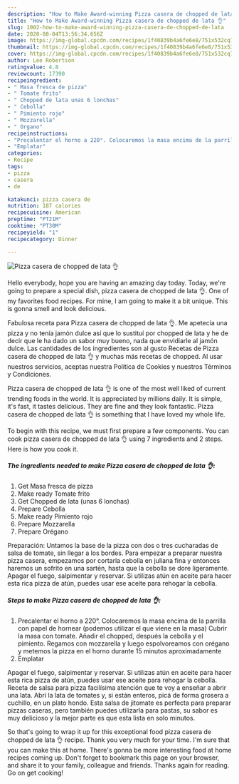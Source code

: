 ```yaml
---
description: "How to Make Award-winning Pizza casera de chopped de lata 👌"
title: "How to Make Award-winning Pizza casera de chopped de lata 👌"
slug: 1002-how-to-make-award-winning-pizza-casera-de-chopped-de-lata
date: 2020-08-04T13:56:34.656Z
image: https://img-global.cpcdn.com/recipes/1f40839b4a6fe6e8/751x532cq70/pizza-casera-de-chopped-de-lata-👌-foto-principal.jpg
thumbnail: https://img-global.cpcdn.com/recipes/1f40839b4a6fe6e8/751x532cq70/pizza-casera-de-chopped-de-lata-👌-foto-principal.jpg
cover: https://img-global.cpcdn.com/recipes/1f40839b4a6fe6e8/751x532cq70/pizza-casera-de-chopped-de-lata-👌-foto-principal.jpg
author: Lee Robertson
ratingvalue: 4.8
reviewcount: 17390
recipeingredient:
- " Masa fresca de pizza"
- " Tomate frito"
- " Chopped de lata unas 6 lonchas"
- " Cebolla"
- " Pimiento rojo"
- " Mozzarella"
- " Organo"
recipeinstructions:
- "Precalentar el horno a 220°. Colocaremos la masa encima de la parrilla con papel de hornear (podemos utilizar el que viene en la masa) Cubrir la masa con tomate. Añadir el chopped, después la cebolla y el pimiento. Regamos con mozzarella y luego espolvoreamos con orégano y metemos la pizza en el horno durante 15 minutos aproximadamente"
- "Emplatar"
categories:
- Recipe
tags:
- pizza
- casera
- de

katakunci: pizza casera de 
nutrition: 187 calories
recipecuisine: American
preptime: "PT21M"
cooktime: "PT30M"
recipeyield: "1"
recipecategory: Dinner

---
```



![Pizza casera de chopped de lata 👌](https://img-global.cpcdn.com/recipes/1f40839b4a6fe6e8/751x532cq70/pizza-casera-de-chopped-de-lata-👌-foto-principal.jpg)

Hello everybody, hope you are having an amazing day today. Today, we're going to prepare a special dish, pizza casera de chopped de lata 👌. One of my favorites food recipes. For mine, I am going to make it a bit unique. This is gonna smell and look delicious.

Fabulosa receta para Pizza casera de chopped de lata 👌. Me apetecía una pizza y no tenía jamón dulce así que lo sustituí por chopped de lata y he de decir que le ha dado un sabor muy bueno, nada que envidiarle al jamón dulce. Las cantidades de los ingredientes son al gusto Recetas de Pizza casera de chopped de lata 👌 y muchas más recetas de chopped. Al usar nuestros servicios, aceptas nuestra Política de Cookies y nuestros Términos y Condiciones.

Pizza casera de chopped de lata 👌 is one of the most well liked of current trending foods in the world. It is appreciated by millions daily. It is simple, it's fast, it tastes delicious. They are fine and they look fantastic. Pizza casera de chopped de lata 👌 is something that I have loved my whole life.


To begin with this recipe, we must first prepare a few components. You can cook pizza casera de chopped de lata 👌 using 7 ingredients and 2 steps. Here is how you cook it.

<!--inarticleads1-->

##### The ingredients needed to make Pizza casera de chopped de lata 👌:

1. Get  Masa fresca de pizza
1. Make ready  Tomate frito
1. Get  Chopped de lata (unas 6 lonchas)
1. Prepare  Cebolla
1. Make ready  Pimiento rojo
1. Prepare  Mozzarella
1. Prepare  Orégano


Preparación: Untamos la base de la pizza con dos o tres cucharadas de salsa de tomate, sin llegar a los bordes. Para empezar a preparar nuestra pizza casera, empezamos por cortarla cebolla en juliana fina y entonces haremos un sofrito en una sartén, hasta que la cebolla se dore ligeramente. Apagar el fuego, salpimentar y reservar. Si utilizas atún en aceite para hacer esta rica pizza de atún, puedes usar ese aceite para rehogar la cebolla. 

<!--inarticleads2-->

##### Steps to make Pizza casera de chopped de lata 👌:

1. Precalentar el horno a 220°. Colocaremos la masa encima de la parrilla con papel de hornear (podemos utilizar el que viene en la masa) Cubrir la masa con tomate. Añadir el chopped, después la cebolla y el pimiento. Regamos con mozzarella y luego espolvoreamos con orégano y metemos la pizza en el horno durante 15 minutos aproximadamente
1. Emplatar


Apagar el fuego, salpimentar y reservar. Si utilizas atún en aceite para hacer esta rica pizza de atún, puedes usar ese aceite para rehogar la cebolla. Receta de salsa para pizza facilísima atención que te voy a enseñar a abrir una lata. Abrí la lata de tomates y, si están enteros, picá de forma grosera a cuchillo, en un plato hondo. Esta salsa de jitomate es perfecta para preparar pizzas caseras, pero también puedes utilizarla para pastas, su sabor es muy delicioso y la mejor parte es que esta lista en solo minutos. 

So that's going to wrap it up for this exceptional food pizza casera de chopped de lata 👌 recipe. Thank you very much for your time. I'm sure that you can make this at home. There's gonna be more interesting food at home recipes coming up. Don't forget to bookmark this page on your browser, and share it to your family, colleague and friends. Thanks again for reading. Go on get cooking!
